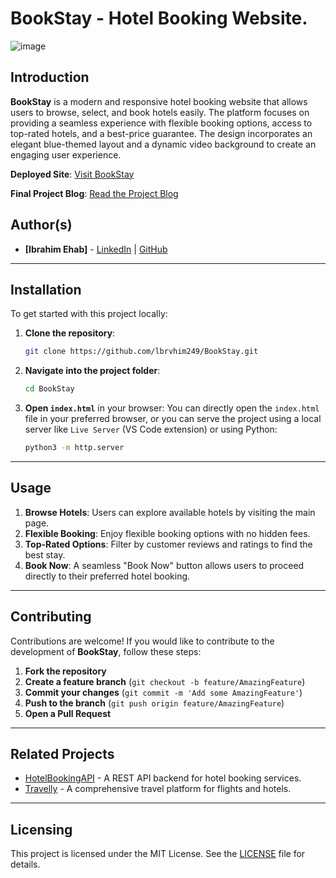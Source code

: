 # BookStay - Hotel Booking Website.
![image](https://github.com/user-attachments/assets/3bf66466-c31b-4d8c-b384-2c2c17035138)



## Introduction

**BookStay** is a modern and responsive hotel booking website that allows users to browse, select, and book hotels easily. The platform focuses on providing a seamless experience with flexible booking options, access to top-rated hotels, and a best-price guarantee. The design incorporates an elegant blue-themed layout and a dynamic video background to create an engaging user experience.

**Deployed Site**: [Visit BookStay](https://ibrvhim249.github.io/BookStay/)

**Final Project Blog**: [Read the Project Blog](https://ibrvhim249.github.io/BookStay/)

## Author(s)
- **[Ibrahim Ehab]** - [LinkedIn](www.linkedin.com/in/ibrvhim249) | [GitHub](https://github.com/Ibrvhim249)

---

## Installation

To get started with this project locally:

1. **Clone the repository**:
    ```bash
    git clone https://github.com/lbrvhim249/BookStay.git
    ```

2. **Navigate into the project folder**:
    ```bash
    cd BookStay
    ```

3. **Open `index.html`** in your browser:
    You can directly open the `index.html` file in your preferred browser, or you can serve the project using a local server like `Live Server` (VS Code extension) or using Python:
    ```bash
    python3 -m http.server
    ```

---

## Usage

1. **Browse Hotels**: Users can explore available hotels by visiting the main page.
2. **Flexible Booking**: Enjoy flexible booking options with no hidden fees.
3. **Top-Rated Options**: Filter by customer reviews and ratings to find the best stay.
4. **Book Now**: A seamless "Book Now" button allows users to proceed directly to their preferred hotel booking.

---

## Contributing

Contributions are welcome! If you would like to contribute to the development of **BookStay**, follow these steps:

1. **Fork the repository**
2. **Create a feature branch** (`git checkout -b feature/AmazingFeature`)
3. **Commit your changes** (`git commit -m 'Add some AmazingFeature'`)
4. **Push to the branch** (`git push origin feature/AmazingFeature`)
5. **Open a Pull Request**

---

## Related Projects

- [HotelBookingAPI](https://github.com/example/hotelbookingapi) - A REST API backend for hotel booking services.
- [Travelly](https://github.com/example/travelly) - A comprehensive travel platform for flights and hotels.

---

## Licensing

This project is licensed under the MIT License. See the [LICENSE](LICENSE) file for details.

